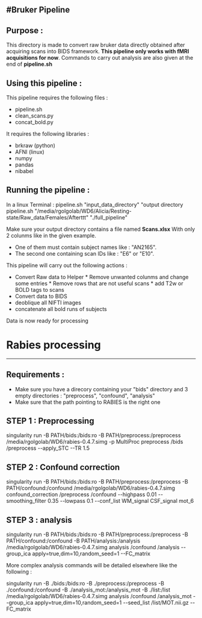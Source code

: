 #Bruker Pipeline
---

## Purpose : 

This directory is made to convert raw bruker data directly obtained after acquiring scans into BIDS framework. __This pipeline only works with fMRI acquisitions for now__. Commands to carry out analysis are also given at the end of __pipeline.sh__

## Using this pipeline : 

This pipeline requires the following files : 
* pipeline.sh
* clean_scans.py
* concat_bold.py

It requires the following libraries : 
* brkraw (python)
* AFNI (linux)
* numpy
* pandas
* nibabel

  
## Running the pipeline : 

In a linux Terminal : 
	pipeline.sh "input_data_directory" "output directory
	pipeline.sh "/media/rgolgolab/WD6/Alicia/Resting-state/Raw_data/Females/Afterttt" "./full_pipeline"

Make sure your output directory contains a file named __Scans.xlsx__ With only 2 colunms like in the given example.
* One of them must contain subject names like : "AN2165".
* The second one containing scan IDs like : "E6" or "E10".


This pipeline will carry out the following actions : 
* Convert Raw data to Helper
		* Remove unwanted colunms and change some entries
		* Remove rows that are not useful scans
		* add T2w or BOLD tags to scans
* Convert data to BIDS
* deoblique all NIFTI images
* concatenate all bold runs of subjects

Data is now ready for processing

# Rabies processing
---

## Requirements : 

* Make sure you have a direcory containing your "bids" directory and 3 empty directories : "preprocess", "confound", "analysis"
* Make sure that the path pointing to RABIES is the right one


## STEP 1 : Preprocessing

singularity run -B PATH/bids:/bids:ro -B PATH/preprocess:/preprocess /media/rgolgolab/WD6/rabies-0.4.7.simg -p MultiProc preprocess /bids /preprocess --apply_STC --TR 1.5

## STEP 2 : Confound correction

singularity run -B PATH/bids:/bids:ro -B PATH/preprocess:/preprocess -B PATH/confound:/confound /media/rgolgolab/WD6/rabies-0.4.7.simg confound_correction /preprocess /confound --highpass 0.01 --smoothing_filter 0.35 --lowpass 0.1 --conf_list WM_signal CSF_signal mot_6


## STEP 3 : analysis

singularity run -B PATH/bids:/bids:ro -B PATH/preprocess:/preprocess -B PATH/confound:/confound -B PATH/analysis:/analysis /media/rgolgolab/WD6/rabies-0.4.7.simg analysis /confound /analysis --group_ica apply=true,dim=10,random_seed=1 --FC_matrix

More complex analysis commands will be detailed elsewhere like the following : 

singularity run -B ./bids:/bids:ro -B ./preprocess:/preprocess -B ./confound:/confound -B ./analysis_mot:/analysis_mot -B ./list:/list /media/rgolgolab/WD6/rabies-0.4.7.simg analysis /confound /analysis_mot --group_ica apply=true,dim=10,random_seed=1 --seed_list /list/MOT.nii.gz --FC_matrix 
